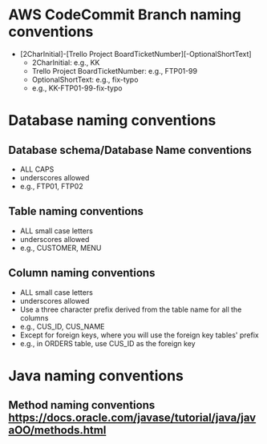# AWS CodeCommit Branch naming conventions

  * [2CharInitial]-[Trello Project BoardTicketNumber][-OptionalShortText]
     * 2CharInitial: e.g., KK
     * Trello Project BoardTicketNumber: e.g., FTP01-99
     * OptionalShortText: e.g., fix-typo
     * e.g., KK-FTP01-99-fix-typo
  
# Database naming conventions

## Database schema/Database Name conventions
  * ALL CAPS
  * underscores allowed
  * e.g., FTP01, FTP02
  
## Table naming conventions
  * ALL small case letters
  * underscores allowed
  * e.g., CUSTOMER, MENU
  
## Column naming conventions
  * ALL small case letters
  * underscores allowed
  * Use a three character prefix derived from the table name for all the columns
  * e.g., CUS_ID, CUS_NAME
  * Except for foreign keys, where you will use the foreign key tables' prefix
  * e.g., in ORDERS table, use CUS_ID as the foreign key

# Java naming conventions

## Method naming conventions https://docs.oracle.com/javase/tutorial/java/javaOO/methods.html